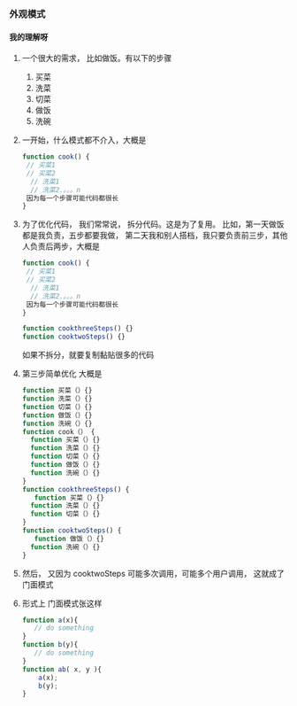 ### 外观模式

#### 我的理解呀

1. 一个很大的需求， 比如做饭。有以下的步骤

   1. 买菜
   2. 洗菜
   3. 切菜
   4. 做饭
   5. 洗碗

2. 一开始，什么模式都不介入，大概是

   ```JavaScript
   function cook() {
   	// 买菜1
   	// 买菜2
     // 洗菜1
     // 洗菜2.。。。n
   	因为每一个步骤可能代码都很长
   }
   ```

3. 为了优化代码， 我们常常说， 拆分代码。这是为了复用。 比如，第一天做饭都是我负责，五步都要我做， 第二天我和别人搭档，我只要负责前三步，其他人负责后两步，大概是

   ```JavaScript
   function cook() {
   	// 买菜1
   	// 买菜2
     // 洗菜1
     // 洗菜2.。。。n
   	因为每一个步骤可能代码都很长
   }

   function cookthreeSteps() {}
   function cooktwoSteps() {}
   ```

   如果不拆分，就要复制黏贴很多的代码

4. 第三步简单优化 大概是

   ```JavaScript
   function 买菜（）{}
   function 洗菜（）{}
   function 切菜（）{}
   function 做饭（）{}
   function 洗碗（）{}
   function cook（） {
     function 买菜（）{}
     function 洗菜（）{}
     function 切菜（）{}
     function 做饭（）{}
     function 洗碗（）{}
   }
   function cookthreeSteps() {
      function 买菜（）{}
     function 洗菜（）{}
     function 切菜（）{}
   }
   function cooktwoSteps() {
      function 做饭（）{}
     function 洗碗（）{}
   }
   ```

5. 然后， 又因为 cooktwoSteps 可能多次调用，可能多个用户调用， 这就成了门面模式

6. 形式上 门面模式张这样

   ```JavaScript
   function a(x){
      // do something
   }
   function b(y){
      // do something
   }
   function ab( x, y ){
       a(x);
       b(y);
   }
   ```
